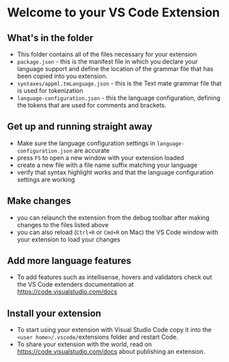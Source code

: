 # Welcome to your VS Code Extension

## What's in the folder

- This folder contains all of the files necessary for your extension
- `package.json` - this is the manifest file in which you declare your language support and define
  the location of the grammar file that has been copied into you extension.
- `syntaxes/appml.tmLanguage.json` - this is the Text mate grammar file that is used for tokenization
- `language-configuration.json` - this the language configuration, defining the tokens that are used for
  comments and brackets.

## Get up and running straight away

- Make sure the language configuration settings in `language-configuration.json` are accurate
- press `F5` to open a new window with your extension loaded
- create a new file with a file name suffix matching your language
- verify that syntax highlight works and that the language configuration settings are working

## Make changes

- you can relaunch the extension from the debug toolbar after making changes to the files listed above
- you can also reload (`Ctrl+R` or `Cmd+R` on Mac) the VS Code window with your extension to load your changes

## Add more language features

- To add features such as intellisense, hovers and validators check out the VS Code extenders documentation at
  https://code.visualstudio.com/docs

## Install your extension

- To start using your extension with Visual Studio Code copy it into the `<user home>/.vscode/`extensions folder and restart Code.
- To share your extension with the world, read on https://code.visualstudio.com/docs about publishing an extension.
